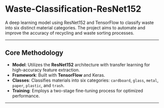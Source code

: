 # Waste-Classification-ResNet152

A deep learning model using ResNet152 and TensorFlow to classify waste into six distinct material categories. The project aims to automate and improve the accuracy of recycling and waste sorting processes.

---

## Core Methodology

* **Model**: Utilizes the **ResNet152** architecture with transfer learning for high-accuracy feature extraction.
* **Framework**: Built with **TensorFlow** and Keras.
* **Classes**: Classifies materials into six categories: `cardboard`, `glass`, `metal`, `paper`, `plastic`, and `trash`.
* **Training**: Employs a two-stage fine-tuning process for optimized performance.

---

